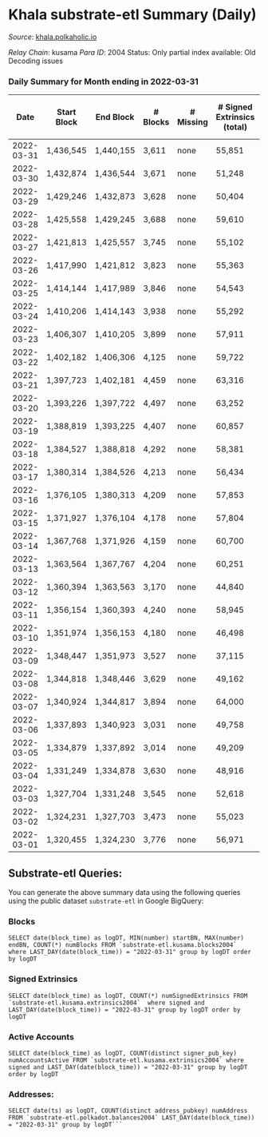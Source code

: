 # Khala substrate-etl Summary (Daily)

_Source_: [khala.polkaholic.io](https://khala.polkaholic.io)

*Relay Chain*: kusama
*Para ID*: 2004
Status: Only partial index available: Old Decoding issues


### Daily Summary for Month ending in 2022-03-31


| Date | Start Block | End Block | # Blocks | # Missing | # Signed Extrinsics (total) | # Active Accounts | # Addresses with Balances | # Events | # Transfers | # XCM Transfers In | # XCM Transfers Out |
| ---- | ----------- | --------- | -------- | --------- | --------------------------- | ----------------- | ------------------------- | -------- | ----------- | ------------------ | ------------------- |
| 2022-03-31 | 1,436,545 | 1,440,155 | 3,611 | none  | 55,851 | 853 | 13,677 | 611,678 | 412 ($717,135) | 3 ($1,585.83) |   |
| 2022-03-30 | 1,432,874 | 1,436,544 | 3,671 | none  | 51,248 | 824 | 13,765 | 557,498 | 343 ($289,234) | 9 ($1,320.37) |   |
| 2022-03-29 | 1,429,246 | 1,432,873 | 3,628 | none  | 50,404 | 865 | 13,739 | 582,563 | 411 ($220,196) | 1 ($0.22) |   |
| 2022-03-28 | 1,425,558 | 1,429,245 | 3,688 | none  | 59,610 | 829 | 13,750 | 678,901 | 354 ($355,679) | 10 ($35.03) |   |
| 2022-03-27 | 1,421,813 | 1,425,557 | 3,745 | none  | 55,102 | 741 | 13,745 | 608,814 | 284 ($86,391.92) | 6 ($2.86) |   |
| 2022-03-26 | 1,417,990 | 1,421,812 | 3,823 | none  | 55,363 | 725 | 13,739 | 601,360 | 248 ($63,772.78) |   |   |
| 2022-03-25 | 1,414,144 | 1,417,989 | 3,846 | none  | 54,543 | 770 | 13,738 | 592,234 | 271 ($248,111) |   |   |
| 2022-03-24 | 1,410,206 | 1,414,143 | 3,938 | none  | 55,292 | 796 | 13,738 | 600,821 | 294 ($286,255) | 5 ($1.49) |   |
| 2022-03-23 | 1,406,307 | 1,410,205 | 3,899 | none  | 57,911 | 809 | 13,733 | 628,778 | 331 ($6,559,907) | 3 ($2.44) |   |
| 2022-03-22 | 1,402,182 | 1,406,306 | 4,125 | none  | 59,722 | 815 | 13,729 | 644,998 | 297 ($1,158,142) |   |   |
| 2022-03-21 | 1,397,723 | 1,402,181 | 4,459 | none  | 63,316 | 806 | 13,719 | 679,608 | 267 ($140,620) |   |   |
| 2022-03-20 | 1,393,226 | 1,397,722 | 4,497 | none  | 63,252 | 693 | 13,716 | 672,786 | 221 ($149,018) |   |   |
| 2022-03-19 | 1,388,819 | 1,393,225 | 4,407 | none  | 60,857 | 723 | 13,713 | 648,291 | 145 ($171,910) |   |   |
| 2022-03-18 | 1,384,527 | 1,388,818 | 4,292 | none  | 58,381 | 713 | 13,708 | 612,444 | 144 ($347,021) |   |   |
| 2022-03-17 | 1,380,314 | 1,384,526 | 4,213 | none  | 56,434 | 767 | 13,710 | 592,712 | 263 ($322,955) |   |   |
| 2022-03-16 | 1,376,105 | 1,380,313 | 4,209 | none  | 57,853 | 707 | 13,706 | 606,587 | 176 ($235,140) |   |   |
| 2022-03-15 | 1,371,927 | 1,376,104 | 4,178 | none  | 57,804 | 801 | 13,703 | 615,635 | 304 ($486,485) |   |   |
| 2022-03-14 | 1,367,768 | 1,371,926 | 4,159 | none  | 60,700 | 793 | 13,697 | 647,236 | 349 ($512,388) |   |   |
| 2022-03-13 | 1,363,564 | 1,367,767 | 4,204 | none  | 60,251 | 731 | 13,695 | 645,515 | 202 ($21,932.24) |   |   |
| 2022-03-12 | 1,360,394 | 1,363,563 | 3,170 | none  | 44,840 | 705 | 13,694 | 479,863 | 189 ($14,712.10) |   |   |
| 2022-03-11 | 1,356,154 | 1,360,393 | 4,240 | none  | 58,945 | 757 | 13,691 | 633,662 | 238 ($92,053.23) |   |   |
| 2022-03-10 | 1,351,974 | 1,356,153 | 4,180 | none  | 46,498 | 762 | 13,687 | 497,867 | 385 ($1,376,667) |   |   |
| 2022-03-09 | 1,348,447 | 1,351,973 | 3,527 | none  | 37,115 | 901 | 13,730 | 396,441 | 270 ($338,649) |   |   |
| 2022-03-08 | 1,344,818 | 1,348,446 | 3,629 | none  | 49,162 | 853 | 13,728 | 528,447 | 244 ($108,986) |   |   |
| 2022-03-07 | 1,340,924 | 1,344,817 | 3,894 | none  | 64,000 | 869 | 13,715 | 688,806 | 240 ($189,830) |   |   |
| 2022-03-06 | 1,337,893 | 1,340,923 | 3,031 | none  | 49,758 | 833 | 13,709 | 530,844 | 312 ($119,779) |   |   |
| 2022-03-05 | 1,334,879 | 1,337,892 | 3,014 | none  | 49,209 | 830 | 13,705 | 524,304 | 235 ($95,078.44) |   |   |
| 2022-03-04 | 1,331,249 | 1,334,878 | 3,630 | none  | 48,916 | 721 | 13,699 | 529,707 | 200 ($164,127) |   |   |
| 2022-03-03 | 1,327,704 | 1,331,248 | 3,545 | none  | 52,618 | 779 | 13,697 | 574,478 | 322 ($420,957) |   |   |
| 2022-03-02 | 1,324,231 | 1,327,703 | 3,473 | none  | 55,023 | 639 | 13,699 | 593,076 | 146 ($74,932.52) |   |   |
| 2022-03-01 | 1,320,455 | 1,324,230 | 3,776 | none  | 56,971 | 816 | 13,699 | 622,672 | 227 ($109,842) |   |   |

## Substrate-etl Queries:
You can generate the above summary data using the following queries using the public dataset `substrate-etl` in Google BigQuery:


### Blocks
```
SELECT date(block_time) as logDT, MIN(number) startBN, MAX(number) endBN, COUNT(*) numBlocks FROM `substrate-etl.kusama.blocks2004`  where LAST_DAY(date(block_time)) = "2022-03-31" group by logDT order by logDT
```


### Signed Extrinsics
```
SELECT date(block_time) as logDT, COUNT(*) numSignedExtrinsics FROM `substrate-etl.kusama.extrinsics2004`  where signed and LAST_DAY(date(block_time)) = "2022-03-31" group by logDT order by logDT
```


### Active Accounts
```
SELECT date(block_time) as logDT, COUNT(distinct signer_pub_key) numAccountsActive FROM `substrate-etl.kusama.extrinsics2004` where signed and LAST_DAY(date(block_time)) = "2022-03-31" group by logDT order by logDT
```


### Addresses:
```
SELECT date(ts) as logDT, COUNT(distinct address_pubkey) numAddress FROM `substrate-etl.polkadot.balances2004` LAST_DAY(date(block_time)) = "2022-03-31" group by logDT```

